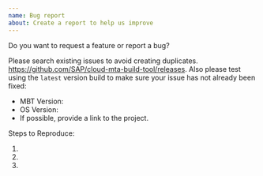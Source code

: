 ```yaml
---
name: Bug report
about: Create a report to help us improve
---
```


Do you want to request a feature or report a bug?

Please search existing issues to avoid creating duplicates. https://github.com/SAP/cloud-mta-build-tool/releases. 
Also please test using the `latest` version build to make sure your issue has not already been fixed: 

<!--Use Help > Report Issue to prefill these. -->

- MBT Version:
- OS Version:
- If possible, provide a link to the project.

Steps to Reproduce:

1.
2.
3.
